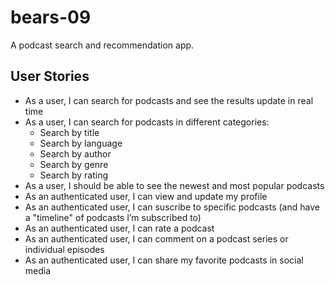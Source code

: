 # bears-09

A podcast search and recommendation app.

## User Stories

* As a user, I can search for podcasts and see the results update in real time
* As a user, I can search for podcasts in different categories:
    * Search by title
    * Search by language
    * Search by author
    * Search by genre
    * Search by rating
* As a user, I should be able to see the newest and most popular podcasts
* As an authenticated user, I can view and update my profile
* As an authenticated user, I can suscribe to specific podcasts (and have a "timeline" of podcasts I’m subscribed to)
* As an authenticated user, I can rate a podcast
* As an authenticated user, I can comment on a podcast series or individual episodes
* As an authenticated user, I can share my favorite podcasts in social media